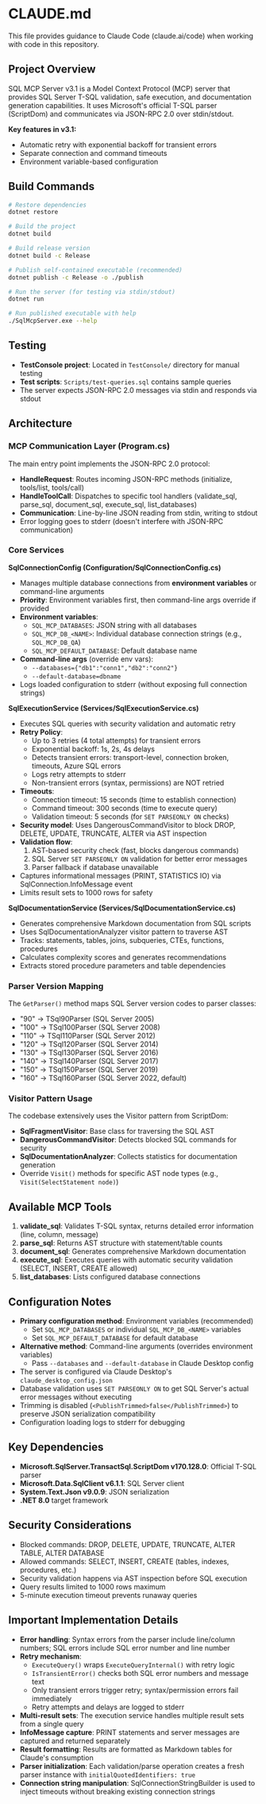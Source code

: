 # CLAUDE.md

This file provides guidance to Claude Code (claude.ai/code) when working with code in this repository.

## Project Overview

SQL MCP Server v3.1 is a Model Context Protocol (MCP) server that provides SQL Server T-SQL validation, safe execution, and documentation generation capabilities. It uses Microsoft's official T-SQL parser (ScriptDom) and communicates via JSON-RPC 2.0 over stdin/stdout.

**Key features in v3.1:**
- Automatic retry with exponential backoff for transient errors
- Separate connection and command timeouts
- Environment variable-based configuration

## Build Commands

```bash
# Restore dependencies
dotnet restore

# Build the project
dotnet build

# Build release version
dotnet build -c Release

# Publish self-contained executable (recommended)
dotnet publish -c Release -o ./publish

# Run the server (for testing via stdin/stdout)
dotnet run

# Run published executable with help
./SqlMcpServer.exe --help
```

## Testing

- **TestConsole project**: Located in `TestConsole/` directory for manual testing
- **Test scripts**: `Scripts/test-queries.sql` contains sample queries
- The server expects JSON-RPC 2.0 messages via stdin and responds via stdout

## Architecture

### MCP Communication Layer (Program.cs)

The main entry point implements the JSON-RPC 2.0 protocol:
- **HandleRequest**: Routes incoming JSON-RPC methods (initialize, tools/list, tools/call)
- **HandleToolCall**: Dispatches to specific tool handlers (validate_sql, parse_sql, document_sql, execute_sql, list_databases)
- **Communication**: Line-by-line JSON reading from stdin, writing to stdout
- Error logging goes to stderr (doesn't interfere with JSON-RPC communication)

### Core Services

**SqlConnectionConfig (Configuration/SqlConnectionConfig.cs)**
- Manages multiple database connections from **environment variables** or command-line arguments
- **Priority**: Environment variables first, then command-line args override if provided
- **Environment variables**:
  - `SQL_MCP_DATABASES`: JSON string with all databases
  - `SQL_MCP_DB_<NAME>`: Individual database connection strings (e.g., `SQL_MCP_DB_QA`)
  - `SQL_MCP_DEFAULT_DATABASE`: Default database name
- **Command-line args** (override env vars):
  - `--databases={"db1":"conn1","db2":"conn2"}`
  - `--default-database=dbname`
- Logs loaded configuration to stderr (without exposing full connection strings)

**SqlExecutionService (Services/SqlExecutionService.cs)**
- Executes SQL queries with security validation and automatic retry
- **Retry Policy**:
  - Up to 3 retries (4 total attempts) for transient errors
  - Exponential backoff: 1s, 2s, 4s delays
  - Detects transient errors: transport-level, connection broken, timeouts, Azure SQL errors
  - Logs retry attempts to stderr
  - Non-transient errors (syntax, permissions) are NOT retried
- **Timeouts**:
  - Connection timeout: 15 seconds (time to establish connection)
  - Command timeout: 300 seconds (time to execute query)
  - Validation timeout: 5 seconds (for `SET PARSEONLY ON` checks)
- **Security model**: Uses DangerousCommandVisitor to block DROP, DELETE, UPDATE, TRUNCATE, ALTER via AST inspection
- **Validation flow**:
  1. AST-based security check (fast, blocks dangerous commands)
  2. SQL Server `SET PARSEONLY ON` validation for better error messages
  3. Parser fallback if database unavailable
- Captures informational messages (PRINT, STATISTICS IO) via SqlConnection.InfoMessage event
- Limits result sets to 1000 rows for safety

**SqlDocumentationService (Services/SqlDocumentationService.cs)**
- Generates comprehensive Markdown documentation from SQL scripts
- Uses SqlDocumentationAnalyzer visitor pattern to traverse AST
- Tracks: statements, tables, joins, subqueries, CTEs, functions, procedures
- Calculates complexity scores and generates recommendations
- Extracts stored procedure parameters and table dependencies

### Parser Version Mapping

The `GetParser()` method maps SQL Server version codes to parser classes:
- "90" → TSql90Parser (SQL Server 2005)
- "100" → TSql100Parser (SQL Server 2008)
- "110" → TSql110Parser (SQL Server 2012)
- "120" → TSql120Parser (SQL Server 2014)
- "130" → TSql130Parser (SQL Server 2016)
- "140" → TSql140Parser (SQL Server 2017)
- "150" → TSql150Parser (SQL Server 2019)
- "160" → TSql160Parser (SQL Server 2022, default)

### Visitor Pattern Usage

The codebase extensively uses the Visitor pattern from ScriptDom:
- **SqlFragmentVisitor**: Base class for traversing the SQL AST
- **DangerousCommandVisitor**: Detects blocked SQL commands for security
- **SqlDocumentationAnalyzer**: Collects statistics for documentation generation
- Override `Visit()` methods for specific AST node types (e.g., `Visit(SelectStatement node)`)

## Available MCP Tools

1. **validate_sql**: Validates T-SQL syntax, returns detailed error information (line, column, message)
2. **parse_sql**: Returns AST structure with statement/table counts
3. **document_sql**: Generates comprehensive Markdown documentation
4. **execute_sql**: Executes queries with automatic security validation (SELECT, INSERT, CREATE allowed)
5. **list_databases**: Lists configured database connections

## Configuration Notes

- **Primary configuration method**: Environment variables (recommended)
  - Set `SQL_MCP_DATABASES` or individual `SQL_MCP_DB_<NAME>` variables
  - Set `SQL_MCP_DEFAULT_DATABASE` for default database
- **Alternative method**: Command-line arguments (overrides environment variables)
  - Pass `--databases` and `--default-database` in Claude Desktop config
- The server is configured via Claude Desktop's `claude_desktop_config.json`
- Database validation uses `SET PARSEONLY ON` to get SQL Server's actual error messages without executing
- Trimming is disabled (`<PublishTrimmed>false</PublishTrimmed>`) to preserve JSON serialization compatibility
- Configuration loading logs to stderr for debugging

## Key Dependencies

- **Microsoft.SqlServer.TransactSql.ScriptDom v170.128.0**: Official T-SQL parser
- **Microsoft.Data.SqlClient v6.1.1**: SQL Server client
- **System.Text.Json v9.0.9**: JSON serialization
- **.NET 8.0** target framework

## Security Considerations

- Blocked commands: DROP, DELETE, UPDATE, TRUNCATE, ALTER TABLE, ALTER DATABASE
- Allowed commands: SELECT, INSERT, CREATE (tables, indexes, procedures, etc.)
- Security validation happens via AST inspection before SQL execution
- Query results limited to 1000 rows maximum
- 5-minute execution timeout prevents runaway queries

## Important Implementation Details

- **Error handling**: Syntax errors from the parser include line/column numbers; SQL errors include SQL error number and line number
- **Retry mechanism**:
  - `ExecuteQuery()` wraps `ExecuteQueryInternal()` with retry logic
  - `IsTransientError()` checks both SQL error numbers and message text
  - Only transient errors trigger retry; syntax/permission errors fail immediately
  - Retry attempts and delays are logged to stderr
- **Multi-result sets**: The execution service handles multiple result sets from a single query
- **InfoMessage capture**: PRINT statements and server messages are captured and returned separately
- **Result formatting**: Results are formatted as Markdown tables for Claude's consumption
- **Parser initialization**: Each validation/parse operation creates a fresh parser instance with `initialQuotedIdentifiers: true`
- **Connection string manipulation**: SqlConnectionStringBuilder is used to inject timeouts without breaking existing connection strings

